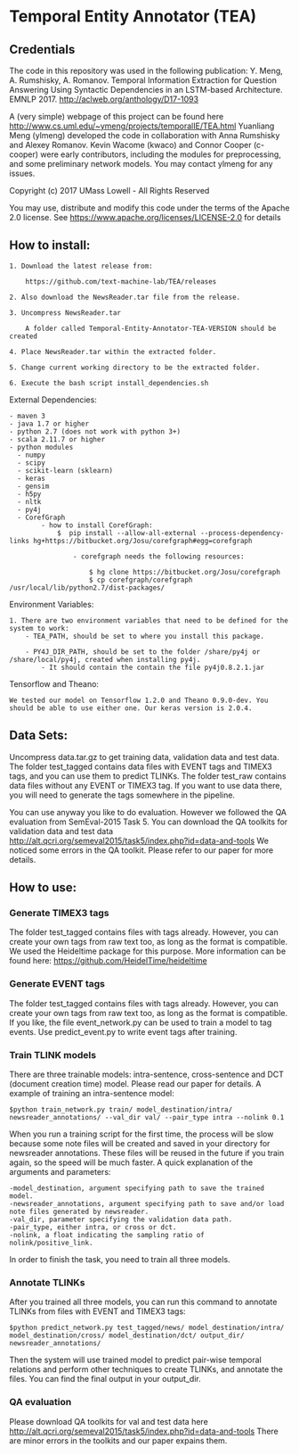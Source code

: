 # Temporal Entity Annotator (TEA)
## Credentials

The code in this repository was used in the following publication:  Y. Meng, A. Rumshisky, A. Romanov.  Temporal Information Extraction for Question Answering Using Syntactic Dependencies in an LSTM-based Architecture. EMNLP 2017. http://aclweb.org/anthology/D17-1093

A (very simple) webpage of this project can be found here http://www.cs.uml.edu/~ymeng/projects/temporalIE/TEA.html
Yuanliang Meng (ylmeng) developed the code in collaboration with Anna Rumshisky and Alexey Romanov. Kevin Wacome (kwaco) and Connor Cooper (c-cooper) were early contributors, including the modules for preprocessing, and some preliminary network models. You may contact ylmeng for any issues.

Copyright (c) 2017 UMass Lowell - All Rights Reserved

You may use, distribute and modify this code under the terms of the Apache 2.0 license. See https://www.apache.org/licenses/LICENSE-2.0 for details

## How to install:

    1. Download the latest release from:

        https://github.com/text-machine-lab/TEA/releases

    2. Also download the NewsReader.tar file from the release.

    3. Uncompress NewsReader.tar

        A folder called Temporal-Entity-Annotator-TEA-VERSION should be created

    4. Place NewsReader.tar within the extracted folder.

    5. Change current working directory to be the extracted folder.

    6. Execute the bash script install_dependencies.sh

External Dependencies:

    - maven 3
    - java 1.7 or higher
    - python 2.7 (does not work with python 3+)
    - scala 2.11.7 or higher
    - python modules
      - numpy
      - scipy
      - scikit-learn (sklearn)
      - keras
      - gensim
      - h5py
      - nltk
      - py4j
      - CorefGraph
            - how to install CorefGraph:
                $  pip install --allow-all-external --process-dependency-links hg+https://bitbucket.org/Josu/corefgraph#egg=corefgraph

                    - corefgraph needs the following resources:

                        $ hg clone https://bitbucket.org/Josu/corefgraph
                        $ cp corefgraph/corefgraph /usr/local/lib/python2.7/dist-packages/

Environment Variables:

    1. There are two environment variables that need to be defined for the system to work:
        - TEA_PATH, should be set to where you install this package.

        - PY4J_DIR_PATH, should be set to the folder /share/py4j or /share/local/py4j, created when installing py4j.
            - It should contain the contain the file py4j0.8.2.1.jar

Tensorflow and Theano:
    
    We tested our model on Tensorflow 1.2.0 and Theano 0.9.0-dev. You should be able to use either one. Our keras version is 2.0.4.

## Data Sets:

Uncompress data.tar.gz to get training data, validation data and test data. The folder test_tagged contains data files with EVENT tags and TIMEX3 tags, and you can use them to predict TLINKs. The folder test_raw contains data files without any EVENT or TIMEX3 tag. If you want to use data there, you will need to generate the tags somewhere in the pipeline.

You can use anyway you like to do evaluation. However we followed the QA evaluation from SemEval-2015 Task 5. You can download the QA toolkits for validation data and test data http://alt.qcri.org/semeval2015/task5/index.php?id=data-and-tools
We noticed some errors in the QA toolkit. Please refer to our paper for more details.

## How to use:
### Generate TIMEX3 tags
    
The folder test_tagged contains files with tags already. However, you can create your own tags from raw text too, as long as the format is compatible. We used the Heideltime package for this purpose. More information can be found here: https://github.com/HeidelTime/heideltime

### Generate EVENT tags
    
The folder test_tagged contains files with tags already. However, you can create your own tags from raw text too, as long as the format is compatible. If you like, the file event_network.py can be used to train a model to tag events. Use predict_event.py to write event tags after training.

### Train TLINK models

There are three trainable models: intra-sentence, cross-sentence and DCT (document creation time) model. Please read our paper for details. A example of training an intra-sentence model:

    $python train_network.py train/ model_destination/intra/ newsreader_annotations/ --val_dir val/ --pair_type intra --nolink 0.1
    
When you run a training script for the first time, the process will be slow because some note files will be created and saved in your directory for newsreader annotations. These files will be reused in the future if you train again, so the speed will be much faster. A quick explanation of the arguments and parameters:
    
    -model_destination, argument specifying path to save the trained model.
    -newsreader_annotations, argument specifying path to save and/or load note files generated by newsreader.
    -val_dir, parameter specifying the validation data path.
    -pair_type, either intra, or cross or dct.
    -nolink, a float indicating the sampling ratio of nolink/positive_link.

In order to finish the task, you need to train all three models.

### Annotate TLINKs

After you trained all three models, you can run this command to annotate TLINKs from files with EVENT and TIMEX3 tags:

    $python predict_network.py test_tagged/news/ model_destination/intra/ model_destination/cross/ model_destination/dct/ output_dir/ newsreader_annotations/

Then the system will use trained model to predict pair-wise temporal relations and perform other techniques to create TLINKs, and annotate the files. You can find the final output in your output_dir.

### QA evaluation

Please download QA toolkits for val and test data here http://alt.qcri.org/semeval2015/task5/index.php?id=data-and-tools
There are minor errors in the toolkits and our paper expains them.



